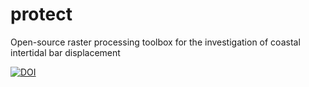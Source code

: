# protect
Open-source raster processing toolbox for the investigation of coastal intertidal bar displacement

[![DOI](https://zenodo.org/badge/DOI/10.5281/zenodo.5750179.svg)](https://doi.org/10.5281/zenodo.5750179)
